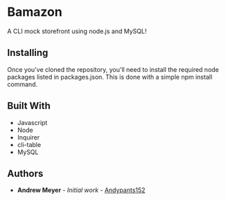 # Bamazon

A CLI mock storefront using node.js and MySQL!

## Installing

Once you've cloned the repository, you'll need to install the required node packages listed in packages.json. This is done with a simple npm install command.

## Built With
* Javascript
* Node
* Inquirer
* cli-table
* MySQL

## Authors

* **Andrew Meyer** - *Initial work* - [Andypants152](https://github.com/Andypants152)